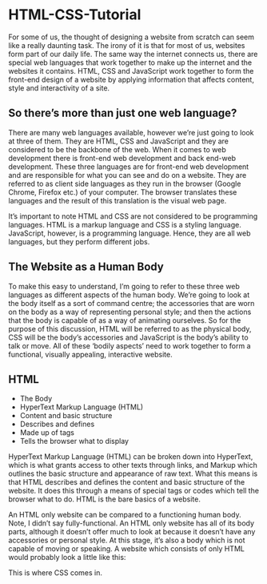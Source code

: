 # HTML-CSS-Tutorial
For some of us, the thought of designing a website from scratch can seem like a really daunting task. The irony of it is that for most of us, websites form part of our daily life. The same way the internet connects us, there are special web languages that work together to make up the internet and the websites it contains. HTML, CSS and JavaScript work together to form the front-end design of a website by applying information that affects content, style and interactivity of a site.

## So there’s more than just one web language?

There are many web languages available, however we’re just going to look at three of them. They are HTML, CSS and JavaScript and they are considered to be the backbone of the web. When it comes to web development there is front-end web development and back end-web development. These three languages are for front-end web development and are responsible for what you can see and do on a website. They are referred to as client side languages as they run in the browser (Google Chrome, Firefox etc.) of your computer. The browser translates these languages and the result of this translation is the visual web page.


It’s important to note HTML and CSS are not considered to be programming languages. HTML is a markup language and CSS is a styling language. JavaScript, however, is a programming language. Hence, they are all web languages, but they perform different jobs.

## The Website as a Human Body

To make this easy to understand, I’m going to refer to these three web languages as different aspects of the human body. We’re going to look at the body itself as a sort of command centre; the accessories that are worn on the body as a way of representing personal style; and then the actions that the body is capable of as a way of animating ourselves. So for the purpose of this discussion, HTML will be referred to as the physical body, CSS will be the body’s accessories and JavaScript is the body’s ability to talk or move. All of these ‘bodily aspects’ need to work together to form a functional, visually appealing, interactive website.

## HTML

* The Body
* HyperText Markup Language (HTML)
* Content and basic structure
* Describes and defines
* Made up of tags
* Tells the browser what to display


HyperText Markup Language (HTML) can be broken down into HyperText, which is what grants access to other texts through links, and Markup which outlines the basic structure and appearance of raw text. What this means is that HTML describes and defines the content and basic structure of the website. It does this through a means of special tags or codes which tell the browser what to do. HTML is the bare basics of a website.


An HTML only website can be compared to a functioning human body. Note, I didn’t say fully-functional. An HTML only website has all of its body parts, although it doesn’t offer much to look at because it doesn’t have any accessories or personal style. At this stage, it’s also a body which is not capable of moving or speaking. A website which consists of only HTML would probably look a little like this:


This is where CSS comes in.
